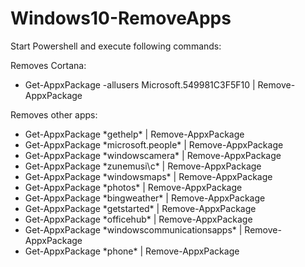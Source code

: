 # Windows10-RemoveApps

Start Powershell and execute following commands:

  Removes Cortana:
- Get-AppxPackage -allusers Microsoft.549981C3F5F10 | Remove-AppxPackage

Removes other apps:
- Get-AppxPackage \*gethelp\* | Remove-AppxPackage
- Get-AppxPackage \*microsoft.people\* | Remove-AppxPackage
- Get-AppxPackage \*windowscamera\* | Remove-AppxPackage
- Get-AppxPackage \*zunemusi\c* | Remove-AppxPackage
- Get-AppxPackage \*windowsmaps\* | Remove-AppxPackage
- Get-AppxPackage \*photos\* | Remove-AppxPackage
- Get-AppxPackage \*bingweather\* | Remove-AppxPackage
- Get-AppxPackage \*getstarted\* | Remove-AppxPackage
- Get-AppxPackage \*officehub\* | Remove-AppxPackage
- Get-AppxPackage \*windowscommunicationsapps\* | Remove-AppxPackage
- Get-AppxPackage \*phone\* | Remove-AppxPackage
